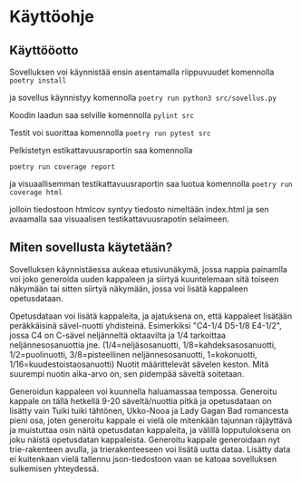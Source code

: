 # Käyttöohje

## Käyttööotto

Sovelluksen voi käynnistää ensin asentamalla riippuvuudet komennolla 
`poetry install`

ja sovellus käynnistyy komennolla
`poetry run python3 src/sovellus.py`

Koodin laadun saa selville komennolla `pylint src`

Testit voi suorittaa komennolla `poetry run pytest src`

Pelkistetyn estikattavuusraportin saa komennolla

`poetry run coverage report`

ja visuaallisemman testikattavuusraportin saa luotua komennolla
`poetry run coverage html`

jolloin tiedostoon htmlcov syntyy tiedosto nimeltään index.html ja sen avaamalla saa
visuaalisen testikattavuusrapotin selaimeen.

## Miten sovellusta käytetään?

Sovelluksen käynnistäessa aukeaa etusivunäkymä, jossa nappia painamlla voi joko generoida uuden kappaleen ja siirtyä kuuntelemaan sitä toiseen näkymään tai sitten siirtyä näkymään, jossa voi lisätä kappaleen opetusdataan.


Opetusdataan voi lisätä kappaleita, ja ajatuksena on, että kappaleet lisätään peräkkäisinä sävel-nuotti yhdisteinä. 
Esimerkiksi "C4-1/4 D5-1/8 E4-1/2", jossa C4 on C-sävel neljänneltä oktaavilta ja 1/4 tarkoittaa neljännesosanuottia jne.
(1/4=neljäsosanuotti, 1/8=kahdeksasosanuotti, 1/2=puolinuotti, 3/8=pisteellinen neljännesosanuotti,
1=kokonuotti, 1/16=kuudestoistaosanuotti) Nuotit määrittelevät sävelen keston. Mitä suurempi nuotin aika-arvo on, sen pidempää säveltä soitetaan.


Generoidun kappaleen voi kuunnella haluamassaa tempossa. Generoitu kappale on tällä hetkellä
9-20 säveltä/nuottia pitkä ja opetusdataan on lisätty vain Tuiki tuiki tähtönen, Ukko-Nooa ja 
Lady Gagan Bad romancesta pieni osa, joten generoitu kappale ei vielä ole mitenkään tajunnan räjäyttävä ja 
muistuttaa osin näitä opetusdatan kappaleita, ja välillä lopputuloksena on joku näistä opetusdatan kappaleista. 
Generoitu kappale generoidaan nyt trie-rakenteen avulla, ja trierakenteeseen voi lisätä uutta dataa. 
Lisätty data ei kuitenkaan vielä tallennu json-tiedostoon vaan se katoaa sovelluksen sulkemisen yhteydessä.

